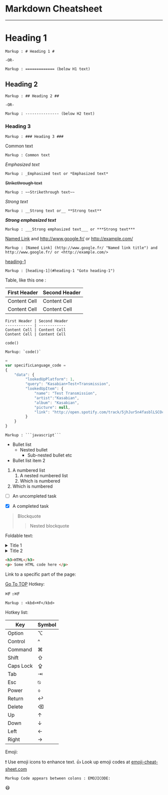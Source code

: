 Markdown Cheatsheet<a name="TOP"></a>
===================

- - - -
# Heading 1 #

    Markup : # Heading 1 #

    -OR-

    Markup : ============= (below H1 text)

## Heading 2 ##

    Markup : ## Heading 2 ##

    -OR-

    Markup : --------------- (below H2 text)

### Heading 3 ###

    Markup : ### Heading 3 ###

Common text

    Markup : Common text

_Emphasized text_

    Markup : _Emphasized text or *Emphasized text*

~~Strikethrough text~~

    Markup : ~~Strikethrough text~~

_Strong text_

    Markup : __Strong text or__ **Strong text**

___Strong emphasized text___

    Markup : ___Strong emphasized text___ or ***Strong text***

[Named Link](http://www.google.fr/ "Named link title") and http://www.google.fr/ or <http://example.com/>

    Markup : [Named Link] (http://www.google.fr/ "Named link title") and http://www.google.fr/ or <http://example.com/>

[heading-1](#heading-1 "Goto heading-1")

    Markup : [heading-1](#heading-1 "Goto heading-1")

 Table, like this one :

First Header | Second Header
------------ | ------------
Content Cell | Content Cell
Content Cell | Content Cell

```
First Header | Second Header
------------ | ------------
Content Cell | Content Cell
Content Cell | Content Cell
```


`code()`

    Markup: `code()`
    
```javascript
=
var specificLanguage_code =
{
    "data": {
         "lookedUpPlatform": 1,
         "query": "Kasabian+Test+Transmission",
         "lookedUpItem": {
             "name": "Test Transmission",
             "artist":"Kasabian",
             "album": "Kasabian",
             "picture": null,
             "link": "http://open.spotify.com/track/5jhJur5n4fasblLSCOcrTp"
         }
    }
}

```

    Markup : ```javascript```

* Bullet list
    * Nested bullet
        * Sub-nested bullet etc
* Bullet list item 2
1. A numbered list
    1. A nested numbered list
    2. Which is numbered
2. Which is numbered

- [ ] An uncompleted task
- [x] A completed task


> Blockquote
>> Nested blockquote

Foldable text:
<details>
  <summary>Title 1</summary>
  <p>Content 1 Content 1 Content 1 Content 1 Content 1</p> 
</details>
<details>
  <summary>Title 2</summary>
  <p>Content 2 Content 2 Content 2 Content 2 Content 2</p> 
</details>

```html
<h3>HTML</h3>
<p> Some HTML code here </p>
```

Link to a specific part of the page:

[Go To TOP](#TOP)
Hotkey:

<kbd>⌘F</kbd>
<kbd>⇧⌘F</kbd>

    Markup : <kbd>⌘F</kbd>

Hotkey list:

| Key | Symbol |
| --- | --- |
| Option | ⌥ |
| Control | ^ |
| Command | ⌘ |
| Shift | ⇧ |
| Caps Lock | ⇪ |
| Tab | ⇥ |
| Esc | ⍉ |
| Power | ⌽ |
| Return | ↩ |
| Delete | ⌫ |
| Up | ↑ |
| Down | ↓ |
| Left | ← |
| Right | → |

Emoji:

:exclamation: Use emoji icons to enhance text. :+1: Look up emoji codes at [emoji-cheat-sheet.com](http://emoji-cheat-sheet.com/)

    Markup Code appears between colons : EMOJICODE:

:mask: